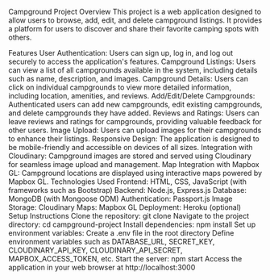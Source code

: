 Campground Project
Overview
This project is a web application designed to allow users to browse, add, edit, and delete campground listings. It provides a platform for users to discover and share their favorite camping spots with others.

Features
User Authentication: Users can sign up, log in, and log out securely to access the application's features.
Campground Listings: Users can view a list of all campgrounds available in the system, including details such as name, description, and images.
Campground Details: Users can click on individual campgrounds to view more detailed information, including location, amenities, and reviews.
Add/Edit/Delete Campgrounds: Authenticated users can add new campgrounds, edit existing campgrounds, and delete campgrounds they have added.
Reviews and Ratings: Users can leave reviews and ratings for campgrounds, providing valuable feedback for other users.
Image Upload: Users can upload images for their campgrounds to enhance their listings.
Responsive Design: The application is designed to be mobile-friendly and accessible on devices of all sizes.
Integration with Cloudinary: Campground images are stored and served using Cloudinary for seamless image upload and management.
Map Integration with Mapbox GL: Campground locations are displayed using interactive maps powered by Mapbox GL.
Technologies Used
Frontend: HTML, CSS, JavaScript (with frameworks such as Bootstrap)
Backend: Node.js, Express.js
Database: MongoDB (with Mongoose ODM)
Authentication: Passport.js
Image Storage: Cloudinary
Maps: Mapbox GL
Deployment: Heroku (optional)
Setup Instructions
Clone the repository: git clone <repository-url>
Navigate to the project directory: cd campground-project
Install dependencies: npm install
Set up environment variables:
Create a .env file in the root directory
Define environment variables such as DATABASE_URL, SECRET_KEY, CLOUDINARY_API_KEY, CLOUDINARY_API_SECRET, MAPBOX_ACCESS_TOKEN, etc.
Start the server: npm start
Access the application in your web browser at http://localhost:3000
